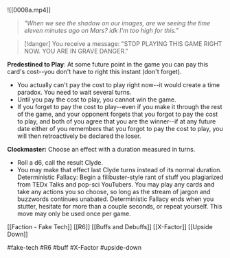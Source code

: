 ![[0008a.mp4]]

> *"When we see the shadow on our images, are we seeing the time eleven minutes ago on Mars? idk I'm too high for this."*

> [!danger] 
> You receive a message: "STOP PLAYING THIS GAME RIGHT NOW. YOU ARE IN GRAVE DANGER." 

**Predestined to Play**: At some future point in the game you can pay this card's cost--you don't have to right this instant (don't forget). 
* You actually can't pay the cost to play right now--it would create a time paradox. You need to wait several turns. 
* Until you pay the cost to play, you cannot win the game. 
* If you forget to pay the cost to play--even if you make it through the rest of the game, and your opponent forgets that you forgot to pay the cost to play, and both of you agree that you are the winner--if at any future date either of you remembers that you forgot to pay the cost to play, you will then retroactively be declared the loser. 

**Clockmaster:** Choose an effect with a duration measured in turns. 
* Roll a d6, call the result Clyde. 
* You may make that effect last Clyde turns instead of its normal duration. Deterministic Fallacy: Begin a filibuster-style rant of stuff you plagiarized from TEDx Talks and pop-sci YouTubers. You may play any cards and take any actions you so choose, so long as the stream of jargon and buzzwords continues unabated. Deterministic Fallacy ends when you stutter, hesitate for more than a couple seconds, or repeat yourself. This move may only be used once per game.

[[Faction - Fake Tech]]
[[R6]]
[[Buffs and Debuffs]]
[[X-Factor]]
[[Upside Down]]

#fake-tech #R6 #buff #X-Factor #upside-down